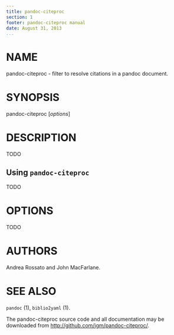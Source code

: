 ```yaml
---
title: pandoc-citeproc
section: 1
footer: pandoc-citeproc manual
date: August 31, 2013
...
```


# NAME

pandoc-citeproc - filter to resolve citations in a pandoc document.

# SYNOPSIS

pandoc-citeproc [*options*]

# DESCRIPTION

TODO

## Using `pandoc-citeproc`

TODO

# OPTIONS

TODO

# AUTHORS

Andrea Rossato and John MacFarlane.

# SEE ALSO

`pandoc` (1), `biblio2yaml` (1).

The pandoc-citeproc source code and all documentation may be downloaded
from <http://github.com/jgm/pandoc-citeproc/>.

